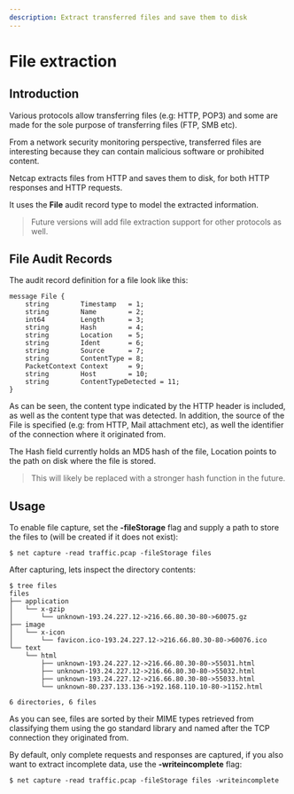 ```yaml
---
description: Extract transferred files and save them to disk
---
```


# File extraction

## Introduction

Various protocols allow transferring files \(e.g: HTTP, POP3\) and some are made for the sole purpose of transferring files \(FTP, SMB etc\).

From a network security monitoring perspective, transferred files are interesting because they can contain malicious software or prohibited content.

Netcap extracts files from HTTP and saves them to disk, for both HTTP responses and HTTP requests.

It uses the **File** audit record type to model the extracted information.

> Future versions will add file extraction support for other protocols as well.

## File Audit Records

The audit record definition for a file look like this:

```text
message File {
    string        Timestamp   = 1;
    string        Name        = 2;
    int64         Length      = 3;
    string        Hash        = 4;
    string        Location    = 5;
    string        Ident       = 6;
    string        Source      = 7;
    string        ContentType = 8;
    PacketContext Context     = 9;
    string        Host        = 10;
    string        ContentTypeDetected = 11;
}
```

As can be seen, the content type indicated by the HTTP header is included, as well as the content type that was detected. In addition, the source of the File is specified \(e.g: from HTTP, Mail attachment etc\), as well the identifier of the connection where it originated from.

The Hash field currently holds an MD5 hash of the file, Location points to the path on disk where the file is stored.

> This will likely be replaced with a stronger hash function in the future.

## Usage

To enable file capture, set the **-fileStorage** flag and supply a path to store the files to \(will be created if it does not exist\):

```text
$ net capture -read traffic.pcap -fileStorage files
```

After capturing, lets inspect the directory contents:

```text
$ tree files
files
├── application
│   └── x-gzip
│       └── unknown-193.24.227.12->216.66.80.30-80->60075.gz
├── image
│   └── x-icon
│       └── favicon.ico-193.24.227.12->216.66.80.30-80->60076.ico
└── text
    └── html
        ├── unknown-193.24.227.12->216.66.80.30-80->55031.html
        ├── unknown-193.24.227.12->216.66.80.30-80->55032.html
        ├── unknown-193.24.227.12->216.66.80.30-80->55033.html
        └── unknown-80.237.133.136->192.168.110.10-80->1152.html

6 directories, 6 files
```

As you can see, files are sorted by their MIME types retrieved from classifying them using the go standard library and named after the TCP connection they originated from.

By default, only complete requests and responses are captured, if you also want to extract incomplete data, use the **-writeincomplete** flag:

```text
$ net capture -read traffic.pcap -fileStorage files -writeincomplete
```

